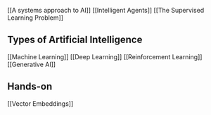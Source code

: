 [[A systems approach to AI]]
[[Intelligent Agents]]
[[The Supervised Learning Problem]]


## Types of Artificial Intelligence
[[Machine Learning]]
[[Deep Learning]]
[[Reinforcement Learning]]
[[Generative AI]]


## Hands-on
[[Vector Embeddings]]
